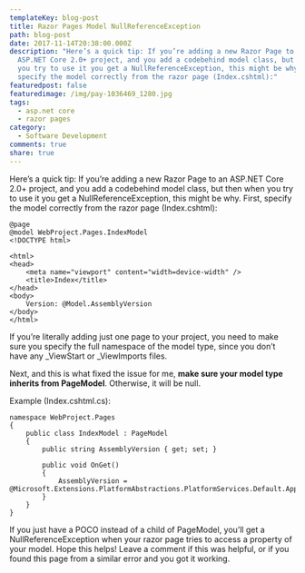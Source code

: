 ```yaml
---
templateKey: blog-post
title: Razor Pages Model NullReferenceException
path: blog-post
date: 2017-11-14T20:38:00.000Z
description: "Here’s a quick tip: If you’re adding a new Razor Page to an
  ASP.NET Core 2.0+ project, and you add a codebehind model class, but then when
  you try to use it you get a NullReferenceException, this might be why. First,
  specify the model correctly from the razor page (Index.cshtml):"
featuredpost: false
featuredimage: /img/pay-1036469_1280.jpg
tags:
  - asp.net core
  - razor pages
category:
  - Software Development
comments: true
share: true
---
```

Here’s a quick tip: If you’re adding a new Razor Page to an ASP.NET Core 2.0+ project, and you add a codebehind model class, but then when you try to use it you get a NullReferenceException, this might be why. First, specify the model correctly from the razor page (Index.cshtml):

```
@page
@model WebProject.Pages.IndexModel
<!DOCTYPE html>
 
<html>
<head>
    <meta name="viewport" content="width=device-width" />
    <title>Index</title>
</head>
<body>
    Version: @Model.AssemblyVersion
</body>
</html>
```

If you’re literally adding just one page to your project, you need to make sure you specify the full namespace of the model type, since you don’t have any _ViewStart or _ViewImports files.

Next, and this is what fixed the issue for me, **make sure your model type inherits from PageModel**. Otherwise, it will be null.

Example (Index.cshtml.cs):

```
namespace WebProject.Pages
{
    public class IndexModel : PageModel
    {
        public string AssemblyVersion { get; set; }
 
        public void OnGet()
        {
            AssemblyVersion = @Microsoft.Extensions.PlatformAbstractions.PlatformServices.Default.Application.ApplicationVersion;
        }
    }
}
```

If you just have a POCO instead of a child of PageModel, you’ll get a NullReferenceException when your razor page tries to access a property of your model. Hope this helps! Leave a comment if this was helpful, or if you found this page from a similar error and you got it working.